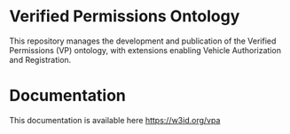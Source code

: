 # Verified Permissions Ontology

This repository manages the development and publication of the Verified Permissions (VP) ontology, with extensions enabling Vehicle Authorization and Registration.

# Documentation

This documentation is available here https://w3id.org/vpa
